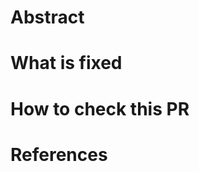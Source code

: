 <!--
  タイトルを一行で、完結に、修正を言い切る形で書いてください。
  Set title clearly, completely and certainty.
-->

<!--
サイドバーにあるReviwers, Assignees, Labels, Milestoneを設定してください。
Assigneesはマージを行う人で、主に自分自身を指定してください。

Set "Reviwers", "Assignees", "Labels", "Milestone" and "Release" on right sidebar.
"Assignees" is who will merge this Pull Request. Almost set yourself after review approved.
-->

# Abstract
<!--
修正概要を記述してください
修正後のスクリーンショット、確認できるURLがあると理解しやすいです。

Describe the abstract of this Pull Request.
Screenshot and URL are really useful for the teammate.  
-->

# What is fixed

<!--
修正した内容を記入してください。

例:
- ボタンを青色に変更しました
- ボタンクリック時、料金計算を行うようにしました。

Describe what is fixed.

e.g.
- Change button into blue color.
- Clicked a button then calculate fee.
-->

# How to check this PR
<!--
修正の確認方法について記述してください。
-->

# References
<!--
関連するIssueをGitHubの # で記述してください。
Fixes #123 のように書くとそのまま終了させることが出来ます。
一部終了させたり関連させる場合には Refs #123 と記述してください。


Reference GitHub issue number.
'Fixes #123' means 'This PR is completely closes Issue #123.'
'Refs #123' means 'This PR is related (or fixes a part of) Issue #123'
-->
